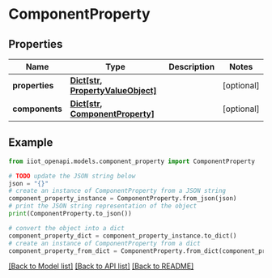# ComponentProperty


## Properties

Name | Type | Description | Notes
------------ | ------------- | ------------- | -------------
**properties** | [**Dict[str, PropertyValueObject]**](PropertyValueObject.md) |  | [optional] 
**components** | [**Dict[str, ComponentProperty]**](ComponentProperty.md) |  | [optional] 

## Example

```python
from iiot_openapi.models.component_property import ComponentProperty

# TODO update the JSON string below
json = "{}"
# create an instance of ComponentProperty from a JSON string
component_property_instance = ComponentProperty.from_json(json)
# print the JSON string representation of the object
print(ComponentProperty.to_json())

# convert the object into a dict
component_property_dict = component_property_instance.to_dict()
# create an instance of ComponentProperty from a dict
component_property_from_dict = ComponentProperty.from_dict(component_property_dict)
```
[[Back to Model list]](../README.md#documentation-for-models) [[Back to API list]](../README.md#documentation-for-api-endpoints) [[Back to README]](../README.md)


